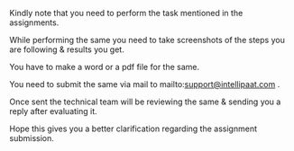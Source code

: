 Kindly note that you need to perform the task mentioned in the assignments.  
  
While performing the same you need to take screenshots of the steps you are following & results you get.  
  
You have to make a word or a pdf file for the same.  
  
You need to submit the same via mail to mailto:[support@intellipaat.com](mailto:support@intellipaat.com) .  
  
Once sent the technical team will be reviewing the same & sending you a reply after evaluating it.  
  
Hope this gives you a better clarification regarding the assignment submission.
